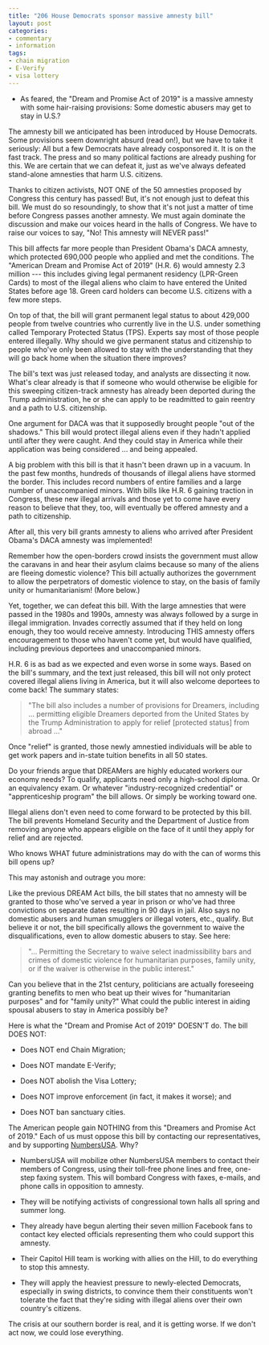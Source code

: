 ```yaml
---
title: "206 House Democrats sponsor massive amnesty bill"
layout: post
categories:
- commentary
- information
tags:
- chain migration
- E-Verify
- visa lottery
---
```


- As feared, the "Dream and Promise Act of 2019" is a massive amnesty with some hair-raising provisions: Some domestic abusers may get to stay in U.S.?

The amnesty bill we anticipated has been introduced by House Democrats. Some provisions seem downright absurd (read on!), but we have to take it seriously: All but a few Democrats have already cosponsored it. It is on the fast track. The press and so many political factions are already pushing for this. We are certain that we can defeat it, just as we've always defeated stand-alone amnesties that harm U.S. citizens.

Thanks to citizen activists, NOT ONE of the 50 amnesties proposed by Congress this century has passed! But, it's not enough just to defeat this bill. We must do so resoundingly, to show that it's not just a matter of time before Congress passes another amnesty. We must again dominate the discussion and make our voices heard in the halls of Congress. We have to raise our voices to say, "No! This amnesty will NEVER pass!"

This bill affects far more people than President Obama's DACA amnesty, which protected 690,000 people who applied and met the conditions. The "American Dream and Promise Act of 2019" (H.R. 6) would amnesty 2.3 million --- this includes giving legal permanent residency (LPR-Green Cards) to most of the illegal aliens who claim to have entered the United States before age 18. Green card holders can become U.S. citizens with a few more steps.

On top of that, the bill will grant permanent legal status to about 429,000 people from twelve countries who currently live in the U.S. under something called Temporary Protected Status (TPS). Experts say most of those people entered illegally. Why should we give permanent status and citizenship to people who've only been allowed to stay with the understanding that they will go back home when the situation there improves?

The bill's text was just released today, and analysts are dissecting it now. What's clear already is that if someone who would otherwise be eligible for this sweeping citizen-track amnesty has already been deported during the Trump administration, he or she can apply to be readmitted to gain reentry and a path to U.S. citizenship.

One argument for DACA was that it supposedly brought people "out of the shadows." This bill would protect illegal aliens even if they hadn't applied until after they were caught. And they could stay in America while their application was being considered ... and being appealed.

A big problem with this bill is that it hasn't been drawn up in a vacuum. In the past few months, hundreds of thousands of illegal aliens have stormed the border. This includes record numbers of entire families and a large number of unaccompanied minors. With bills like H.R. 6 gaining traction in Congress, these new illegal arrivals and those yet to come have every reason to believe that they, too, will eventually be offered amnesty and a path to citizenship.

After all, this very bill grants amnesty to aliens who arrived after President Obama's DACA amnesty was implemented!

Remember how the open-borders crowd insists the government must allow the caravans in and hear their asylum claims because so many of the aliens are fleeing domestic violence? This bill actually authorizes the government to allow the perpetrators of domestic violence to stay, on the basis of family unity or humanitarianism! (More below.)

Yet, together, we can defeat this bill. With the large amnesties that were passed in the 1980s and 1990s, amnesty was always followed by a surge in illegal immigration. Invades correctly assumed that if they held on long enough, they too would receive amnesty. Introducing THIS amnesty offers encouragement to those who haven't come yet, but would have qualified, including previous deportees and unaccompanied minors.

H.R. 6 is as bad as we expected and even worse in some ways. Based on the bill's summary, and the text just released, this bill will not only protect covered illegal aliens living in America, but it will also welcome deportees to come back! The summary states:

> "The bill also includes a number of provisions for Dreamers, including ... permitting eligible Dreamers deported from the United States by the Trump Administration to apply for relief \[protected status\] from abroad ..."

Once "relief" is granted, those newly amnestied individuals will be able to get work papers and in-state tuition benefits in all 50 states.

Do your friends argue that DREAMers are highly educated workers our economy needs? To qualify, applicants need only a high-school diploma. Or an equivalency exam. Or whatever "industry-recognized credential" or "apprenticeship program" the bill allows. Or simply be working toward one.

Illegal aliens don't even need to come forward to be protected by this bill. The bill prevents Homeland Security and the Department of Justice from removing anyone who appears eligible on the face of it until they apply for relief and are rejected.

Who knows WHAT future administrations may do with the can of worms this bill opens up?

This may astonish and outrage you more:

Like the previous DREAM Act bills, the bill states that no amnesty will be granted to those who've served a year in prison or who've had three convictions on separate dates resulting in 90 days in jail. Also says no domestic abusers and human smugglers or illegal voters, etc., qualify. But believe it or not, the bill specifically allows the government to waive the disqualifications, even to allow domestic abusers to stay. See here:

> "... Permitting the Secretary to waive select inadmissibility bars and crimes of domestic violence for humanitarian purposes, family unity, or if the waiver is otherwise in the public interest."

Can you believe that in the 21st century, politicians are actually foreseeing granting benefits to men who beat up their wives for "humanitarian purposes" and for "family unity?" What could the public interest in aiding spousal abusers to stay in America possibly be?

Here is what the "Dream and Promise Act of 2019" DOESN'T do. The bill DOES NOT:

- Does NOT end Chain Migration;

- Does NOT mandate E-Verify;

- Does NOT abolish the Visa Lottery;

- Does NOT improve enforcement (in fact, it makes it worse); and

- Does NOT ban sanctuary cities.

The American people gain NOTHING from this "Dreamers and Promise Act of 2019." Each of us must oppose this bill by contacting our representatives, and by supporting [NumbersUSA](https://www.numbersusa.com/donate). Why?

- NumbersUSA will mobilize other NumbersUSA members to contact their members of Congress, using their toll-free phone lines and free, one-step faxing system. This will bombard Congress with faxes, e-mails, and phone calls in opposition to amnesty.

- They will be notifying activists of congressional town halls all spring and summer long.

- They already have begun alerting their seven million Facebook fans to contact key elected officials representing them who could support this amnesty.

- Their Capitol Hill team is working with allies on the Hill, to do everything to stop this amnesty.

- They will apply the heaviest pressure to newly-elected Democrats, especially in swing districts, to convince them their constituents won't tolerate the fact that they're siding with illegal aliens over their own country's citizens.

The crisis at our southern border is real, and it is getting worse. If we don't act now, we could lose everything.
